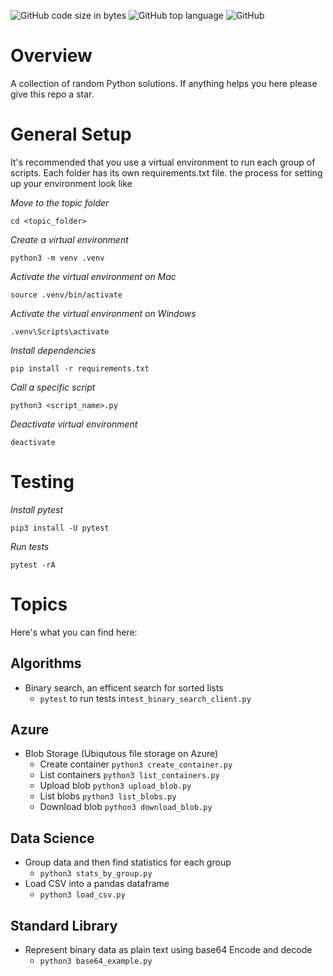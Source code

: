 ![GitHub code size in bytes](https://img.shields.io/github/languages/code-size/ccozad/python-playground)
![GitHub top language](https://img.shields.io/github/languages/top/ccozad/python-playground)
![GitHub](https://img.shields.io/github/license/ccozad/python-playground)

# Overview
 A collection of random Python solutions. If anything helps you here please give this repo a star.

# General Setup
It's recommended that you use a virtual environment to run each group of scripts. Each folder has its own requirements.txt file. the process for setting up your environment look like

*Move to the topic folder*

`cd <topic_folder>`

*Create a virtual environment*

`python3 -m venv .venv`

*Activate the virtual environment on Mac*

`source .venv/bin/activate`

*Activate the virtual environment on Windows*

`.venv\Scripts\activate`

*Install dependencies*

`pip install -r requirements.txt`

*Call a specific script*

`python3 <script_name>.py`

*Deactivate virtual environment*

`deactivate`

# Testing

*Install pytest*

`pip3 install -U pytest`

*Run tests*

`pytest -rA`

# Topics
Here's what you can find here:

## Algorithms
- Binary search, an efficent search for sorted lists
   - `pytest` to run tests in`test_binary_search_client.py`

## Azure
 - Blob Storage (Ubiqutous file storage on Azure)
   - Create container `python3 create_container.py`
   - List containers `python3 list_containers.py`
   - Upload blob `python3 upload_blob.py`
   - List blobs `python3 list_blobs.py`
   - Download blob `python3 download_blob.py`

## Data Science
- Group data and then find statistics for each group 
   - `python3 stats_by_group.py`
- Load CSV into a pandas dataframe 
   - `python3 load_csv.py`

## Standard Library
 - Represent binary data as plain text using base64 Encode and decode
    - `python3 base64_example.py`